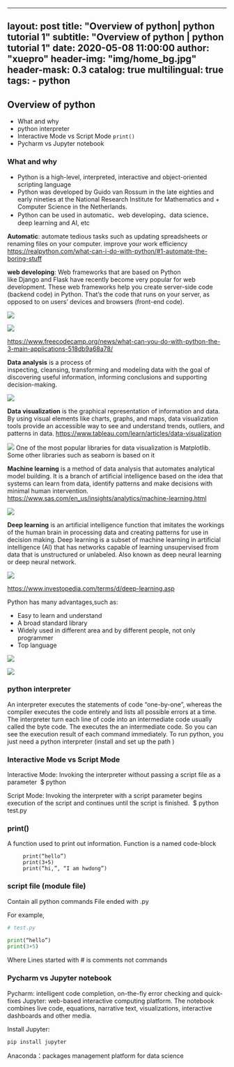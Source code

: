 
---
layout:       post
title:        "Overview of python| python tutorial 1"
subtitle:     "Overview of python | python tutorial 1"
date:         2020-05-08 11:00:00
author:       "xuepro"
header-img:   "img/home_bg.jpg"
header-mask:  0.3
catalog:      true
multilingual: true
tags:
    - python
---


## Overview of python
+ What and why
+ python interpreter 
+ Interactive Mode vs Script Mode
`
       print()
`
+ Pycharm vs Jupyter notebook

### What and why

+ Python is a high-level, interpreted, interactive and object-oriented scripting language
+ Python was developed by Guido van Rossum in the late eighties and early nineties at the National Research Institute for Mathematics and + Computer Science in the Netherlands.
+ Python can be used in automatic、web developing、data science、 deep learning and AI, etc

**Automatic**: automate tedious tasks such as updating spreadsheets or renaming files on your computer. improve your work efficiency
https://realpython.com/what-can-i-do-with-python/#1-automate-the-boring-stuff

**web developing**: Web frameworks that are based on Python like Django and Flask have recently become very popular for web development.
These web frameworks help you create server-side code (backend code) in Python. That’s the code that runs on your server, as opposed to on users’ devices and browsers (front-end code). 

![](./imgs/Django.png)

![](./imgs/Flask.png)

https://www.freecodecamp.org/news/what-can-you-do-with-python-the-3-main-applications-518db9a68a78/

**Data analysis** is a process of inspecting, cleansing, transforming and modeling data with the goal of discovering useful information, informing conclusions and supporting decision-making. 

![](./imgs/da.png)


**Data visualization** is the graphical representation of information and data. By using visual elements like charts, graphs, and maps, data visualization tools provide an accessible way to see and understand trends, outliers, and patterns in data.
https://www.tableau.com/learn/articles/data-visualization

![](./imgs/Visual.png)
One of the most popular libraries for data visualization is Matplotlib.
Some other libraries such as seaborn is based on it


**Machine learning** is a method of data analysis that automates analytical model building. It is a branch of artificial intelligence based on the idea that systems can learn from data, identify patterns and make decisions with minimal human intervention.
https://www.sas.com/en_us/insights/analytics/machine-learning.html

![](./imgs/Face_reg.png)

**Deep learning** is an artificial intelligence function that imitates the workings of the human brain in processing data and creating patterns for use in decision making. Deep learning is a subset of machine learning in artificial intelligence (AI) that has networks capable of learning unsupervised from data that is unstructured or unlabeled. Also known as deep neural learning or deep neural network.

![](./imgs/DeepFace.png)

https://www.investopedia.com/terms/d/deep-learning.asp

Python has many advantages,such as:

+ Easy to  learn and understand
+ A broad standard library
+ Widely used in different area and by different people, not only programmer
+ Top language

![](./imgs/Tiob.png)

![](./imgs/IEEE.png)

### python interpreter 
An interpreter executes the statements of code “one-by-one”,  whereas the compiler executes the code entirely and lists all possible errors at a time.
The interpreter turn each line of  code into an intermediate code usually called the byte code. The executes the an intermediate code. So you can see the execution result of each command immediately.
To run python, you just need a python interpreter (install and set up the path )

### Interactive Mode vs Script Mode

Interactive Mode: Invoking the interpreter without passing a script file as a parameter 
     $ python

Script Mode: Invoking the interpreter with a script parameter begins execution of the script and continues until the script is finished. 
     $ python test.py

### print()
A function used to print out information.
Function is a named code-block
```
     print(“hello”)
     print(3+5)
     print(“hi,”, “I am hwdong”)
```

### script file (module file)

Contain all python commands
File ended with   .py

For example,
```python
# test.py

print(“hello”)
print(3+5)

```

Where Lines started with # is comments not commands

### Pycharm vs Jupyter notebook

Pycharm:  intelligent code completion, on-the-fly error checking and quick-fixes
Jupyter: web-based interactive computing platform. The notebook combines live code, equations, narrative text, visualizations, interactive dashboards and other media. 

 Install Jupyter:
 ```
pip install jupyter
```
Anaconda：packages management platform for data science

